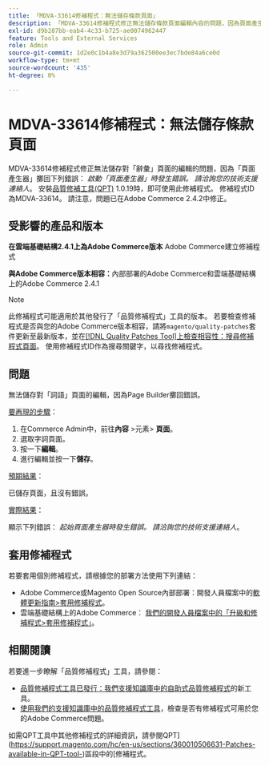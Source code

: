 ```yaml
---
title: 「MDVA-33614修補程式：無法儲存條款頁面」
description: 「MDVA-33614修補程式修正無法儲存條款頁面編輯內容的問題，因為頁面產生器擲回下列錯誤： *起始頁面產生器時發生錯誤。 請洽詢您的技術支援連絡人*。 安裝[Quality Patches Tool (QPT)](/help/announcements/adobe-commerce-announcements/magento-quality-patches-released-new-tool-to-self-serve-quality-patches.md) 1.0.19後，即可使用此修補程式。 修補程式ID為MDVA-33614。 請注意，Adobe Commerce 2.4.2已修正此問題。'
exl-id: d9b287bb-eab4-4c33-b725-ae0074962447
feature: Tools and External Services
role: Admin
source-git-commit: 1d2e0c1b4a8e3d79a362500ee3ec7bde84a6ce0d
workflow-type: tm+mt
source-wordcount: '435'
ht-degree: 0%

---
```


# MDVA-33614修補程式：無法儲存條款頁面

MDVA-33614修補程式修正無法儲存對「辭彙」頁面的編輯的問題，因為「頁面產生器」擲回下列錯誤： *啟動「頁面產生器」時發生錯誤。 請洽詢您的技術支援連絡人*。 安裝[品質修補工具(QPT)](/help/announcements/adobe-commerce-announcements/magento-quality-patches-released-new-tool-to-self-serve-quality-patches.md) 1.0.19時，即可使用此修補程式。 修補程式ID為MDVA-33614。 請注意，問題已在Adobe Commerce 2.4.2中修正。

## 受影響的產品和版本

**在雲端基礎結構2.4.1上為Adobe Commerce版本** Adobe Commerce建立修補程式

**與Adobe Commerce版本相容：**&#x200B;內部部署的Adobe Commerce和雲端基礎結構上的Adobe Commerce 2.4.1

>[!NOTE]
>
>此修補程式可能適用於其他發行了「品質修補程式」工具的版本。 若要檢查修補程式是否與您的Adobe Commerce版本相容，請將`magento/quality-patches`套件更新至最新版本，並在[[!DNL Quality Patches Tool]上檢查相容性：搜尋修補程式頁面](https://devdocs.magento.com/quality-patches/tool.html#patch-grid)。 使用修補程式ID作為搜尋關鍵字，以尋找修補程式。

## 問題

無法儲存對「詞語」頁面的編輯，因為Page Builder擲回錯誤。

<u>要再現的步驟</u>：

1. 在Commerce Admin中，前往&#x200B;**內容** >元素> **頁面**。
1. 選取字詞頁面。
1. 按一下&#x200B;**編輯**。
1. 進行編輯並按一下&#x200B;**儲存**。

<u>預期結果</u>：

已儲存頁面，且沒有錯誤。

<u>實際結果</u>：

顯示下列錯誤： *起始頁面產生器時發生錯誤。 請洽詢您的技術支援連絡人*。

## 套用修補程式

若要套用個別修補程式，請根據您的部署方法使用下列連結：

* Adobe Commerce或Magento Open Source內部部署：開發人員檔案中的[軟體更新指南>套用修補程式](https://devdocs.magento.com/guides/v2.4/comp-mgr/patching/mqp.html)。
* 雲端基礎結構上的Adobe Commerce： [我們的開發人員檔案中的「升級和修補程式>套用修補程式」](https://devdocs.magento.com/cloud/project/project-patch.html)。

## 相關閱讀

若要進一步瞭解「品質修補程式」工具，請參閱：

* [品質修補程式工具已發行：我們支援知識庫中的自助式品質修補程式](/help/announcements/adobe-commerce-announcements/magento-quality-patches-released-new-tool-to-self-serve-quality-patches.md)的新工具。
* [使用我們的支援知識庫中的品質修補程式工具](/help/support-tools/patches-available-in-qpt-tool/check-patch-for-magento-issue-with-magento-quality-patches.md)，檢查是否有修補程式可用於您的Adobe Commerce問題。

如需QPT工具中其他修補程式的詳細資訊，請參閱QPT](https://support.magento.com/hc/en-us/sections/360010506631-Patches-available-in-QPT-tool-)區段中的[修補程式。

